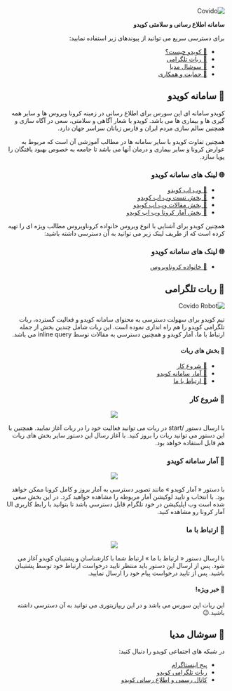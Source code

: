 <div dir="rtl">

![Covido](https://covido.info/image/github.png)

**سامانه اطلاع رسانی و سلامتی کویدو**
</div>
<div dir="rtl">

برای دسترسی سریع می توانید از پیوندهای زیر استفاده نمایید:

- [🚀 کویدو چیست؟](#covido)
- [🤖 ربات تلگرامی](#bot)
- [📱 سوشال مدیا](#social)
- [🤝 حمایت و همکاری]()

## <a id="covido"></a> 🚀 سامانه کویدو

کویدو سامانه ای اپن سورس برای اطلاع رسانی در زمینه کرونا ویروس ها و سایر همه گیری ها و بیماری ها می باشد. کویدو با شعار آگاهی و سلامتی، سعی در آگاه سازی و همچنین سالم سازی مردم ایران و فارس زبانان سراسر جهان دارد.

همچنین تفاوت کویدو با سایر سامانه ها در مطالب آموزشی آن است که مربوط به عوارض کرونا و سایر بیماری و درمان آنها می باشد تا جامعه به خصوص بهبود یافتگان را پویا سازد.

### 🌐 لینک های سامانه کویدو

- [📝 وب اپ کویدو](https://covido.info)
- [📝 بخش تست وب اپ کویدو](https://covido.info/test)
- [📝 بخش مقالات وب اپ کویدو](https://covido.info/article)
- [📝 بخش آمار کرونا وب اپ کویدو](https://covido.info/article)

همچنین کویدو برای آشنایی با انوع ویروس خانواده کروناویروس مطالب ویژه ای را تهیه کرده است که از طریف لینک زیر می توانید به آن دسترسی داشته باشید:

### 🌐 لینک های سامانه کویدو

- [🦠 خانواده کروناویروس](https://covido.info/corona)

## <a id="bot"></a> 🤖 ربات تلگرامی

![Covido Robot](https://covido.info/image/robot.png)

تیم کویدو برای سهولت دسترسی به محتوای سامانه کویدو و فعالیت گسترده، ربات تلگرامی کویدو را هم راه انداری نموده است. این ربات شامل چندین بخش از جمله ارتباط با ما، آمار کویدو و همچنین دسترسی به مقالات توسط inline query می باشد. 

#### 🤖 بخش های ربات

- [💠 شروع کار](#bot-start)
- [💠 آمار سامانه کویدو](#bot-covido-status)
- [💠 ارتباط با ما](#bot=contatct)

### <a id="bot-start"></a> 💠 شروع کار

<div style="text-align: center;">

<img src="https://covido.info/image/github/Start-gif.gif" align="center"/>

</div>

با ارسال دستور /start در ربات می توانید فعالیت خود را در ربات آغاز نمایید. همچنین با این دستور می توانید ربات را بروز کنید. با آغاز رسال این دستور سایر بخش های ربات هم قابل استفاده خواهد بود.

### <a id="bot-covido-status"></a> 💠 آمار سامانه کویدو

<div style="text-align: center;">

<img src="https://covido.info/image/github/CovidoStatus-gif.gif" align="center"/>

</div>

با دستور « آمار کویدو » مانند تصویر دسترسی به آمار بروز و کامل کرونا ممکن خواهد بود. با انتخاب و تایید لوکیشن آمار مربوطه را مشاهده خواهید کرد. در این بخش سعی شده است وب اپلیکیشن در خود تلگرام قابل دسترسی باشد تا بتوانید با رابط کاربری UI آمار کرونا رو مشاهده کنید.

### <a id="bot-contact"></a> 💠 ارتباط با ما

<div style="text-align: center;">

<img src="https://covido.info/image/github/Contact-gif.gif" align="center"/>

</div>

با ارسال دستور « ارتباط با ما » ارتباط شما با کارشناسان و پشتیبان کویدو آغاز می شود. پس از ارسال این دستور باید منتظر تایید درخواست ارتباط خود توسط پشتیبان باشید. پس از تایید درخواست پیام خود را ارسال نمایید.

#### 🚀 خبر ویژه!

این ربات اپن سورس می باشد و در این ریپازیتوری می توانید به آن دسترسی داشته باشید.😉

## <a id="social"></a> 📱 سوشال مدیا

در شبکه های اجتماعی کویدو را دنبال کنید:

- [پیج اینستاگرام](https://instagram.com/covidoapp)
- [ربات تلگرامی کویدو](https://t.me/CovidoRobot)
- [کانال رسمی و اطلاع رسانی کویدو](https://t.me/CovidoApp)

</div>